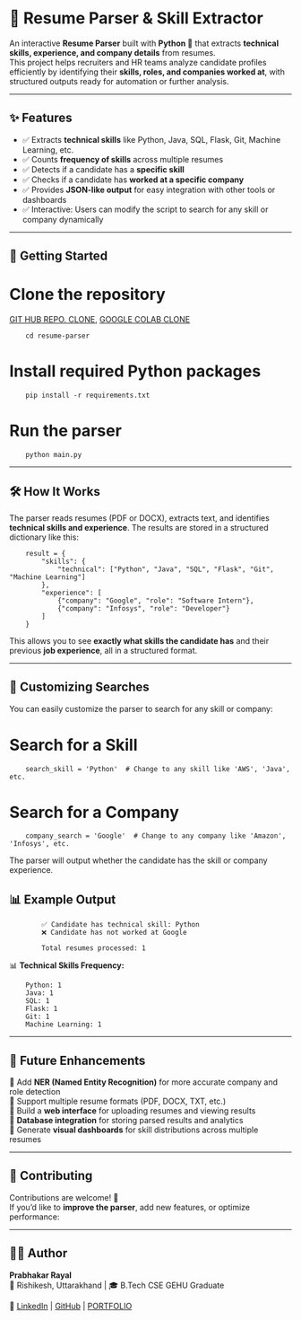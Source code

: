 # 📄 Resume Parser & Skill Extractor

An interactive **Resume Parser** built with **Python 🐍** that extracts **technical skills, experience, and company details** from resumes.  
This project helps recruiters and HR teams analyze candidate profiles efficiently by identifying their **skills, roles, and companies worked at**, with structured outputs ready for automation or further analysis.

---

## ✨ Features
- ✅ Extracts **technical skills** like Python, Java, SQL, Flask, Git, Machine Learning, etc.
- ✅ Counts **frequency of skills** across multiple resumes
- ✅ Detects if a candidate has a **specific skill**
- ✅ Checks if a candidate has **worked at a specific company**
- ✅ Provides **JSON-like output** for easy integration with other tools or dashboards
- ✅ Interactive: Users can modify the script to search for any skill or company dynamically

---

## 🚀 Getting Started

# Clone the repository
[GIT HUB REPO. CLONE](https://github.com/Prabhakarrayal/Automated-resume-parser/blob/main/Automated_resume_parser.ipynb), [GOOGLE COLAB CLONE](https://colab.research.google.com/drive/1SUy9xMNNpJdiuXDkIlEgLQ15X1_jkQS2?usp=sharing)

        cd resume-parser

# Install required Python packages
        pip install -r requirements.txt

# Run the parser
        python main.py

---

## 🛠 How It Works

The parser reads resumes (PDF or DOCX), extracts text, and identifies **technical skills and experience**. The results are stored in a structured dictionary like this:

        result = {
            "skills": {
                "technical": ["Python", "Java", "SQL", "Flask", "Git", "Machine Learning"]
            },
            "experience": [
                {"company": "Google", "role": "Software Intern"},
                {"company": "Infosys", "role": "Developer"}
            ]
        }

This allows you to see **exactly what skills the candidate has** and their previous **job experience**, all in a structured format.

---

## 🎯 Customizing Searches

You can easily customize the parser to search for any skill or company:

# Search for a Skill
        search_skill = 'Python'  # Change to any skill like 'AWS', 'Java', etc.

# Search for a Company
        company_search = 'Google'  # Change to any company like 'Amazon', 'Infosys', etc.

The parser will output whether the candidate has the skill or company experience.

## 📊 Example Output

            ✅ Candidate has technical skill: Python  
            ❌ Candidate has not worked at Google  

            Total resumes processed: 1  

📊 **Technical Skills Frequency:**  

        Python: 1  
        Java: 1  
        SQL: 1  
        Flask: 1  
        Git: 1  
        Machine Learning: 1  

---

## 📌 Future Enhancements

 🔹 Add **NER (Named Entity Recognition)** for more accurate company and role detection  
 🔹 Support multiple resume formats (PDF, DOCX, TXT, etc.)  
 🔹 Build a **web interface** for uploading resumes and viewing results  
 🔹 **Database integration** for storing parsed results and analytics  
 🔹 Generate **visual dashboards** for skill distributions across multiple resumes  

---

## 🤝 Contributing  

Contributions are welcome! 🚀    
If you’d like to **improve the parser**, add new features, or optimize performance:  
 

---

## 🧑‍💻 Author

**Prabhakar Rayal**  
📍 Rishikesh, Uttarakhand | 🎓 B.Tech CSE GEHU Graduate    

🔗 [LinkedIn](https://www.linkedin.com/in/prabhakar-rayal-663968259/) | [GitHub](https://github.com/Prabhakarrayal) | [PORTFOLIO](https://prabhakar-rayal-gtz3vl4.gamma.site/)

